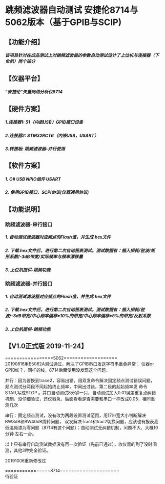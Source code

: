 # 跳频滤波器自动测试 安捷伦8714与5062版本（基于GPIB与SCIP)
## 【功能介绍】
##### 该项目针对在成品测试上对跳频滤波器的参数自动测试设计了上位机与连接器（下位机）两个部分
## 【仪器平台】
##### "安捷伦"矢量网络分析仪8714
## 【硬件方案】
##### 1.连接器1: 51（内嵌USB）GPIB接口设备  
##### 2.连接器2: STM32RCT6（内嵌USB，USART）  
##### 3.转接板: 跳频滤波器-并行使用 
## 【软件方案】
##### 1.  C# USB NPIO组件 USART
##### 2.  使用GPIB接口，SCPI协议(仪器通用协议)
## 【功能说明】
### 跳频滤波器-串行接口
##### 1.  自动测试滤波器对应频点的Flash值，并生成.hex文件
##### 2.  下载.hex文件后，进行第二次自动报表测试。测试数据有：插入损耗/驻波/矩形系数/-3dB带宽/实际频率与频率漂移量
##### 3.  上位机提供-跳频功能
### 跳频滤波器-并行接口
##### 1.  自动测试滤波器对应频点的Flash值，并生成.hex文件
##### 2.  下载.hex文件后，进行第二次自动报表测试。测试数据有：插入损耗/驻波/-3dB带宽/中心频率偏移±10%的带宽/中心频率偏移±5%的带宽/反射系数
##### 3.  上位机提供-跳频功能
## 【V1.0正式版 2019-11-24】
=================5062===================  
20190816用E5062A测试通过，解决了GPIB串口发送字符串重叠异常；
仪器or GPIB线？，同样的线，8714后面使用没发现这个问题。

并行：因为要换到trace2，容易出错，用双发命令解决固定频点测试错误问题，频点测试分两段不同起始终止频率，中间出过错，第二段的起始频率发
命令STAR,写成STOP 。并口自动测试8分钟一只，自动测试加入0.01误差重复点纠错机制，没仔细验证，还仪器急，后面看看是否需要和串口一样改成0.05，相同重测几次

串行：固定频点测试，没有改为两段设置测试范围，用17带宽大小判断解决BW3dB和BW40dB跳转问题，
双发解决Trac1和trac2切换问题，应该也有报表高低温频漂为零问题（8714有这个问题）；自动测试无纠错机制，问题不大，大概10分钟
左右一台。

以上只有串行自动测试数据没有再一次验证（先前已通过），收仪器的到了没时间测，其他3种完全验证。

20191006重新修改过

================8714=====================  
待验证 
